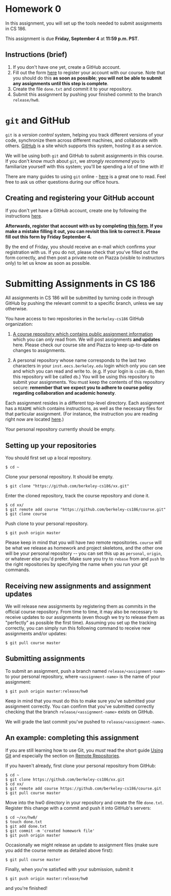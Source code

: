 # Homework 0

In this assignment, you will set up the tools needed to submit assignments in CS 186.

This assignment is due **Friday, September 4** at **11:59 p.m. PST**.

## Instructions (brief)
1. If you don't have one yet, create a GitHub account.
1. Fill out the form [here](http://goo.gl/forms/WB4RjBnZSp) to register your account with our course. Note that you should do this **as soon as possible**; **you will not be able to submit any assignments until this step is complete**.
1. Create the file `done.txt` and commit it to your repository.
1. Submit this assignment by pushing your finished commit to the branch `release/hw0`.

# `git` and GitHub

`git` is a *version control* system, helping you track different versions of your code, synchronize them across different machines, and collaborate with others. [GitHub](https://github.com) is a site which supports this system, hosting it as a service.

We will be using both `git` and GitHub to submit assignments in this course. If you don't know much about `git`, we *strongly recommend* you to familiarize yourself with this system; you'll be spending a lot of time with it!

There are many guides to using `git` online - [here](http://git-scm.com/book/en/v1/Getting-Started) is a great one to read. Feel free to ask us other questions during our office hours.

## Creating and registering your GitHub account

If you don't yet have a GitHub account, create one by following the instructions [here](https://help.github.com/articles/set-up-git/).

**Afterwards, register that account with us by completing [this form](http://goo.gl/forms/WB4RjBnZSp). If you make a mistake filling it out, you can revisit this link to correct it. Please fill out this form by Friday September 4.**

By the end of Friday, you should receive an e-mail which confirms your registration with us. If you do not, please check that you've filled out the form correctly, and then post a private note on Piazza (visible to instructors only) to let us know as soon as possible.

# Submitting Assignments in CS 186

All assignments in CS 186 will be submitted by turning code in through GitHub by pushing the relevant commit to a specific branch, unless we say otherwise.

You have access to two repositories in the `berkeley-cs186` GitHub organization:

1. [A course repository which contains public assignment information](https://github.com/berkeley-cs186/course) which you can *only* read from. We will post assignments **and updates** here. Please check our course site and Piazza to keep up-to-date on changes to assignments.

1. A personal repository whose name corresponds to the last two characters in your `inst.eecs.berkeley.edu` login which only you can see and which you can read and write to. (e.g. If your login is `cs186-db`, then this repository will be called `db`.) You will be using this repository to submit your assignments. You must keep the contents of this repository secure: **remember that we expect you to adhere to course policy regarding collaboration and academic honesty**.

Each assignment resides in a different top-level directory. Each assignment has a `README` which contains instructions, as well as the necessary files for that particular assignment. (For instance, the instruction you are reading right now are located [here](http://github.com/berkeley-cs186/course/blob/master/hw0/README.md).)

Your personal repository currently should be empty.

## Setting up your repositories

You should first set up a local repository.

    $ cd ~

Clone your personal repository. It should be empty.

    $ git clone "https://github.com/berkeley-cs186/xx.git"

Enter the cloned repository, track the course repository and clone it.

    $ cd xx/
    $ git remote add course "https://github.com/berkeley-cs186/course.git"
    $ git clone course

Push clone to your personal repository.

    $ git push origin master

Please keep in mind that you will have *two* remote repositories. `course` will be what we release as homework and project skeletons, and the other one will be your personal repository -- you can set this up as `personal`, `origin`, or whatever else you'd prefer. Make sure you try to `rebase` from and `push` to the right repositories by specifying the name when you run your git commands. 


## Receiving new assignments and assignment updates

We will release new assignments by registering them as commits in the official course repository. From time to time, it may also be necessary to receive updates to our assignments (even though we try to release them as "perfectly" as possible the first time). Assuming you set up the tracking correctly, you can simply run this following command to receive new assignments and/or updates:

    $ git pull course master

## Submitting assignments

To submit an assignment, push a branch named `release/<assignment-name>` to your personal repository, where `<assignment-name>` is the name of your assignment:

    $ git push origin master:release/hw0

Keep in mind that you must do this to make sure you've submitted your assignment correctly. You can confirm that you've submitted correctly checking that the branch `release/<assignment-name>` exists on GitHub.

We will grade the last commit you've pushed to `release/<assignment-name>`.

## An example: completing this assignment

If you are still learning how to use Git, you *must* read the short guide [Using Git](http://berkeley-cs61b.github.io/public_html/materials/guides/using-git.html) and especially the section on [Remote Repositories](http://berkeley-cs61b.github.io/public_html/materials/guides/using-git.html#f-remote-repositories).

If you haven't already, first clone your personal repository from GitHub:

    $ cd ~
    $ git clone https://github.com/berkeley-cs186/xx.git
    $ cd xx/
    $ git remote add course https://github.com/berkeley-cs186/course.git
    $ git pull course master

Move into the hw0 directory in your repository and create the file `done.txt`. Register this change with a commit and push it into GitHub's servers:

    $ cd ~/xx/hw0/
    $ touch done.txt
    $ git add done.txt
    $ git commit -m 'created homework file'
    $ git push origin master

Occasionally we might release an update to assignment files (make sure you add the course remote as detailed above first):

    $ git pull course master

Finally, when you're satisfied with your submission, submit it

    $ git push origin master:release/hw0

and you're finished!

